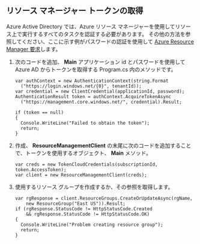 ## リソース マネージャー トークンの取得

Azure Active Directory では、Azure リソース マネージャーを使用してリソース上で実行するすべてのタスクを認証する必要があります。 その他の方法を参照してください、ここに示す例がパスワードの認証を使用して [Azure Resource Manager 要求][lnk-authenticate-arm]します。

1. 次のコードを追加、 **Main** アプリケーション id とパスワードを使用して Azure AD からトークンを取得する Program.cs 内のメソッドです。

    ```
    var authContext = new AuthenticationContext(string.Format  
      ("https://login.windows.net/{0}", tenantId));
    var credential = new ClientCredential(applicationId, password);
    AuthenticationResult token = authContext.AcquireTokenAsync
      ("https://management.core.windows.net/", credential).Result;
    
    if (token == null)
    {
      Console.WriteLine("Failed to obtain the token");
      return;
    }
    ```

2. 作成、 **ResourceManagementClient** の末尾に次のコードを追加することで、トークンを使用するオブジェクト、 **Main** メソッド。

    ```
    var creds = new TokenCloudCredentials(subscriptionId, token.AccessToken);
    var client = new ResourceManagementClient(creds);
    ```

3. 使用するリソース グループを作成するか、その参照を取得します。

    ```
    var rgResponse = client.ResourceGroups.CreateOrUpdateAsync(rgName,
        new ResourceGroup("East US")).Result;
    if (rgResponse.StatusCode != HttpStatusCode.Created
        && rgResponse.StatusCode != HttpStatusCode.OK)
    {
      Console.WriteLine("Problem creating resource group");
      return;
    }
    ```

[lnk-authenticate-arm]: https://msdn.microsoft.com/library/azure/dn790557.aspx
